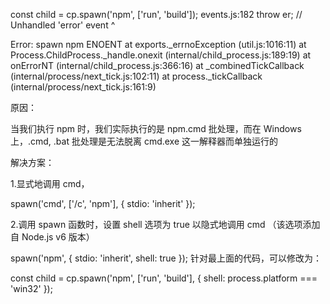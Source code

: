 const child = cp.spawn('npm', ['run', 'build']);
events.js:182
      throw er; // Unhandled 'error' event
      ^
 
Error: spawn npm ENOENT
    at exports._errnoException (util.js:1016:11)
    at Process.ChildProcess._handle.onexit (internal/child_process.js:189:19)
    at onErrorNT (internal/child_process.js:366:16)
    at _combinedTickCallback (internal/process/next_tick.js:102:11)
    at process._tickCallback (internal/process/next_tick.js:161:9)

原因：

当我们执行 npm 时，我们实际执行的是 npm.cmd 批处理，而在 Windows 上，.cmd, .bat 批处理是无法脱离 cmd.exe 这一解释器而单独运行的

解决方案：

1.显式地调用 cmd，

spawn('cmd', ['/c', 'npm'], {
  stdio: 'inherit'
});

2.调用 spawn 函数时，设置 shell 选项为 true 以隐式地调用 cmd （该选项添加自 Node.js v6 版本）

spawn('npm', {
  stdio: 'inherit',
  shell: true
});
针对最上面的代码，可以修改为：

const child = cp.spawn('npm', ['run', 'build'], { shell: process.platform === 'win32' });

 